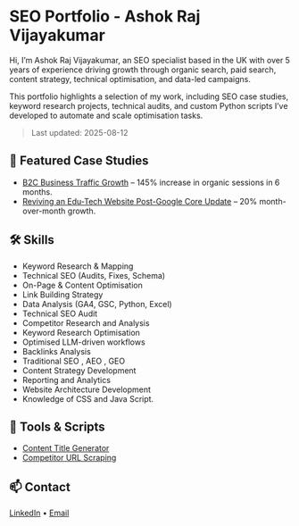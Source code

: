 # SEO Portfolio - Ashok Raj Vijayakumar

Hi, I’m Ashok Raj Vijayakumar, an SEO specialist based in the UK with over 5 years of experience driving growth through organic search, paid search, content strategy, technical optimisation, and data-led campaigns.

This portfolio highlights a selection of my work, including SEO case studies, keyword research projects, technical audits, and custom Python scripts I’ve developed to automate and scale optimisation tasks.

> Last updated: 2025-08-12

## 📂 Featured Case Studies
- [B2C Business Traffic Growth](case-studies/b2b-saas/README.md) – 145% increase in organic sessions in 6 months.
- [Reviving an Edu-Tech Website Post-Google Core Update](case-studies/local-service/README.md) – 20% month-over-month growth.

## 🛠 Skills
- Keyword Research & Mapping
- Technical SEO (Audits, Fixes, Schema)
- On-Page & Content Optimisation
- Link Building Strategy
- Data Analysis (GA4, GSC, Python, Excel)
- Technical SEO Audit
- Competitor Research and Analysis
- Keyword Research Optimisation
- Optimised LLM-driven workflows
- Backlinks Analysis
- Traditional SEO , AEO , GEO
- Content Strategy Development
- Reporting and Analytics
- Website Architecture Development
- Knowledge of CSS and Java Script.

## 🧰 Tools & Scripts
- [Content Title Generator](tools-and-scripts/content_idea_generator.py)
- [Competitor URL Scraping](tools-and-scripts/competitor_tracker.py)

## 📫 Contact
[LinkedIn](https://www.linkedin.com/in/ashok-raj-v-/) • [Email](mailto:ashyvc@gmail.com)

